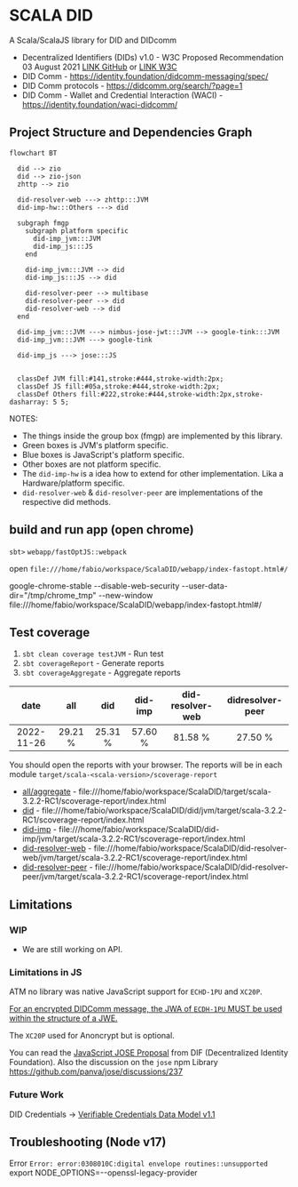 # SCALA DID

A Scala/ScalaJS library for DID and DIDcomm

- Decentralized Identifiers (DIDs) v1.0 - W3C Proposed Recommendation 03 August 2021 [LINK GitHub](https://w3c.github.io/did-core/) or [LINK W3C](https://www.w3.org/TR/did-core/)
- DID Comm - <https://identity.foundation/didcomm-messaging/spec/>
- DID Comm protocols - <https://didcomm.org/search/?page=1>
- DID Comm - Wallet and Credential Interaction (WACI) - https://identity.foundation/waci-didcomm/

## Project Structure and Dependencies Graph

```mermaid
flowchart BT

  did --> zio
  did --> zio-json
  zhttp --> zio

  did-resolver-web ---> zhttp:::JVM
  did-imp-hw:::Others ---> did

  subgraph fmgp
    subgraph platform specific
      did-imp_jvm:::JVM
      did-imp_js:::JS
    end

    did-imp_jvm:::JVM --> did
    did-imp_js:::JS --> did
    
    did-resolver-peer --> multibase
    did-resolver-peer --> did
    did-resolver-web --> did
  end
  
  did-imp_jvm:::JVM ---> nimbus-jose-jwt:::JVM --> google-tink:::JVM
  did-imp_jvm:::JVM ---> google-tink

  did-imp_js ---> jose:::JS


  classDef JVM fill:#141,stroke:#444,stroke-width:2px;
  classDef JS fill:#05a,stroke:#444,stroke-width:2px;
  classDef Others fill:#222,stroke:#444,stroke-width:2px,stroke-dasharray: 5 5;

```

NOTES:

- The things inside the group box (fmgp) are implemented by this library.
- Green boxes is JVM's platform specific.
- Blue boxes is JavaScript's platform specific.
- Other boxes are not platform specific.
- The `did-imp-hw` is a idea how to extend for other implementation. Lika a Hardware/platform specific.
- `did-resolver-web` & `did-resolver-peer` are implementations of the respective did methods.

## build and run app (open chrome)

`sbt>` `webapp/fastOptJS::webpack`

open `file:///home/fabio/workspace/ScalaDID/webapp/index-fastopt.html#/`

google-chrome-stable --disable-web-security --user-data-dir="/tmp/chrome_tmp" --new-window file:///home/fabio/workspace/ScalaDID/webapp/index-fastopt.html#/

## Test coverage

1. `sbt clean coverage testJVM` - Run test
2. `sbt coverageReport` - Generate reports
3. `sbt coverageAggregate` - Aggregate reports

|   date   |  all  |  did  |did-imp|did-resolver-web|didresolver-peer
|:--------:|:-----:|:-----:|:-----:|:--------------:|:--------------:
|2022-11-26|29.21 %|25.31 %|57.60 %|     81.58 %    |     27.50 %

You should open the reports with your browser. The reports will be in each module `target/scala-<scala-version>/scoverage-report`
- [all/aggregate](/target/scala-3.2.2-RC1/scoverage-report/index.html) - file:///home/fabio/workspace/ScalaDID/target/scala-3.2.2-RC1/scoverage-report/index.html
- [did](/did/jvm/target/scala-3.2.2-RC1/scoverage-report/index.html) - file:///home/fabio/workspace/ScalaDID/did/jvm/target/scala-3.2.2-RC1/scoverage-report/index.html
- [did-imp](/jvm/target/scala-3.2.2-RC1/scoverage-report/index.html) - file:///home/fabio/workspace/ScalaDID/did-imp/jvm/target/scala-3.2.2-RC1/scoverage-report/index.html
- [did-resolver-web](/jvm/target/scala-3.2.2-RC1/scoverage-report/index.html) - file:///home/fabio/workspace/ScalaDID/did-resolver-web/jvm/target/scala-3.2.2-RC1/scoverage-report/index.html
- [did-resolver-peer](/jvm/target/scala-3.2.2-RC1/scoverage-report/index.html) - file:///home/fabio/workspace/ScalaDID/did-resolver-peer/jvm/target/scala-3.2.2-RC1/scoverage-report/index.html

## Limitations

### WIP

- We are still working on API.

### Limitations in JS

ATM no library was native JavaScript support for `ECHD-1PU` and `XC20P`.

[For an encrypted DIDComm message, the JWA of `ECDH-1PU` MUST be used within the structure of a JWE.](https://identity.foundation/didcomm-messaging/spec/#sender-authenticated-encryption)

The `XC20P` used for Anoncrypt but is optional.

You can read the [JavaScript JOSE Proposal](<https://hackmd.io/@IyhpRay4QVC_ozugDsQAQg/S1QlYJN0d>) from DIF (Decentralized Identity Foundation).
Also the discussion on the `jose` npm Library <https://github.com/panva/jose/discussions/237>

### Future Work

DID Credentials -> [Verifiable Credentials Data Model v1.1](https://www.w3.org/TR/vc-data-model/)

## Troubleshooting (Node v17)

Error `Error: error:0308010C:digital envelope routines::unsupported`
export NODE_OPTIONS=--openssl-legacy-provider
